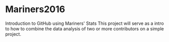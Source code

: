 # Mariners2016
Introduction to GitHub using Mariners' Stats
This project will serve as a intro to how to combine the data analysis of two or more contributors on a simple project.
